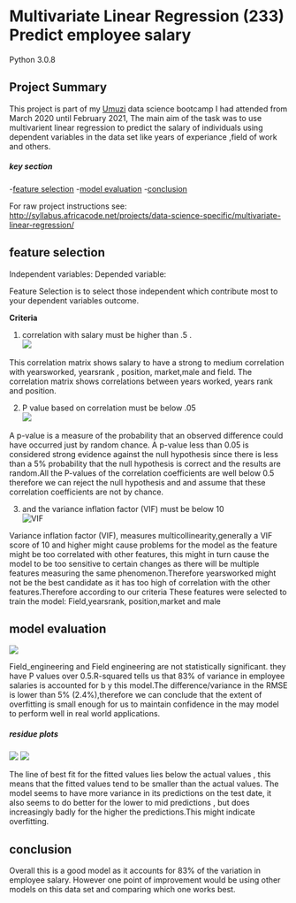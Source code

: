 # Multivariate Linear Regression (233) Predict employee salary

Python 3.0.8

## Project Summary

This project is part of my [Umuzi](https://www.umuzi.org/) data science bootcamp I  had attended from March 2020 until February 2021, The main aim of  the task was to use multivarient linear regression to predict the salary of individuals using dependent  variables in the data set like years of experiance ,field of work and others.

##### key section

-[feature selection](#feature-selection)
-[model evaluation](#model-evaluation)
-[conclusion](#conclusion)


For raw project instructions see: http://syllabus.africacode.net/projects/data-science-specific/multivariate-linear-regression/


## feature selection

Independent variables:
Depended variable: 

Feature Selection is to select those independent which contribute most to your dependent variables outcome.

<b>Criteria</b>

1. correlation with salary must be higher than .5 .<br>
![](https://lh3.googleusercontent.com/tpbZfnEAchXFFiNcKZK2mRVZDh92Aj_lXIMAzsoCt_4-ld5SrKo6Ak-748-tHS2hLU27-lBYsd9WVJr22LPGqBPMWJsQT8GyU0cwitt44F9frsTEb9TyC893k0x42w7GmuYUlF137A=w2400)

This correlation matrix shows salary to have a strong to medium correlation with yearsworked, yearsrank , position, market,male and field. The correlation matrix shows correlations between years worked, years rank and position.

2. P value based on correlation must be below .05 <br>
 ![](https://lh3.googleusercontent.com/0QmGEojMJu0L1kcxTnxvUf8P16aiuOYDdfqSsA7wgfWHUbgNX5WZDKAU0I3QGIe9JJeFmSpvkCdIMSbMJ6HKsDpnnjnZl1bCSjCyFTCB1g2l0BOTTE1E41zfXg7NUAFybvynaoumTw=w2400)

 A p-value is a measure of the probability that an observed difference could have occurred just by random chance. A p-value less than 0.05 is considered strong evidence against the null hypothesis since there is less than a 5% probability that the null hypothesis is correct and the results are random.All the P-values of the correlation coefficients are well below 0.5 therefore we can reject the null hypothesis and and assume that these correlation coefficients are not by chance.

3. and the variance inflation factor (VIF) must be below 10 <br>
 ![VIF](https://lh3.googleusercontent.com/7blBr7J4B3Z-PVHwo9MbycuklR-N7wInnyYKGUq56MAO9pGitAivT_iC5sxVspOLqL5isl999I1PfrtTGmtED_-FiW476XSw_T56O75h-6VieI_Jz9XBG57fEH495v_kFKy0fdHSAQ=w2400 "VIF")


Variance inflation factor (VIF), measures multicollinearity,generally a VIF score of 10 and higher might cause problems for the model as the feature might be too correlated with other features, this might in turn cause the model to be too sensitive to certain changes as there will be multiple features measuring the same phenomenon.Therefore yearsworked might not be the best candidate as it has too high of correlation with the other features.Therefore according to our criteria These features were selected to train the model: Field,yearsrank, position,market and male


## model evaluation

 ![](https://lh3.googleusercontent.com/0Nc7ESYmfJqeENnBkR5kNOR5GFEUO6h8ciulo2blbX8PNCa-sGRFK6P1r4zmYsKULCHkLI5eiDPyrjtLMHSpTO25L1PxoxJz7xhqvUh3kRNlG9ptSxeO0q51y9-b09Q2ThWd1RkPXQ=w2400)

Field_engineering and Field engineering are not statistically significant. they have P values over 0.5.R-squared tells us that 83% of variance in employee salaries is accounted for b y this model.The difference/variance  in  the RMSE is lower than 5% (2.4%),therefore we can conclude that the extent of overfitting is small enough for us to maintain confidence in the may model to perform well in real world applications.



##### residue plots
 ![](https://lh3.googleusercontent.com/jil7p3NubKnIFmyTFfx0u-23OWxmeojAK4MDzgp3brefM8E8VgIGKtcayXNxsPGpMwrtP86BtneUMucQpNg97zOni3VccJfiP-jUX6Hi58YoLVTJ5ya_P4JC-J8Ii9iUiNqiRBjcyQ=w2400) ![](https://lh3.googleusercontent.com/V2kSiHO5dBA_1g9zBoL330QKz3ze0zFC9mit1dn--6LoESyrPXVOJ8iJpS_e7Ll1aTKhexjXerxkHvQYS8CPuzUzBsEwjPwaVDFAxBRAD_6Iwdz0_u0JMkcsZcG4EErO-2i67S5clg=w2400)


The line of best fit for the fitted values lies below the actual values , this means that the fitted values tend to be smaller than the actual values.
The model seems to have more variance in its predictions on the test date, it also seems to do better for the lower to mid predictions , but does increasingly badly for the higher the predictions.This might indicate overfitting.

## conclusion


Overall this is a good model as it accounts for 83% of the variation in employee salary. However one point of improvement would be using other models on this data set and comparing which one works best.